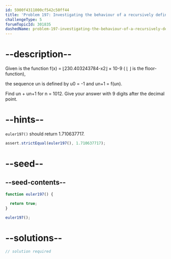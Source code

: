 ```yaml
---
id: 5900f4311000cf542c50ff44
title: 'Problem 197: Investigating the behaviour of a recursively defined sequence'
challengeType: 5
forumTopicId: 301835
dashedName: problem-197-investigating-the-behaviour-of-a-recursively-defined-sequence
---
```


# --description--

Given is the function f(x) = ⌊230.403243784-x2⌋ × 10-9 ( ⌊ ⌋ is the floor-function),

the sequence un is defined by u0 = -1 and un+1 = f(un).

Find un + un+1 for n = 1012. Give your answer with 9 digits after the decimal point.

# --hints--

`euler197()` should return 1.710637717.

```js
assert.strictEqual(euler197(), 1.710637717);
```

# --seed--

## --seed-contents--

```js
function euler197() {

  return true;
}

euler197();
```

# --solutions--

```js
// solution required
```